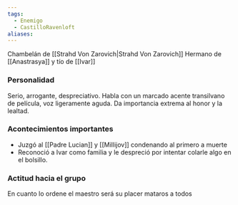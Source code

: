 ```yaml
---
tags:
  - Enemigo
  - CastilloRavenloft
aliases:
---
```

Chambelán de [[Strahd Von Zarovich|Strahd Von Zarovich]]
Hermano de [[Anastrasya]] y tío de [[Ivar]]
### Personalidad
Serio, arrogante, despreciativo. 
Habla con un marcado acente transilvano de película, voz ligeramente aguda. 
Da importancia extrema al honor y la lealtad.

### Acontecimientos importantes
- Juzgó al [[Padre Lucian]] y [[Millijov]] condenando al primero a muerte
- Reconoció a Ivar como familia y le despreció por intentar colarle algo en el bolsillo.

### Actitud hacia el grupo
En cuanto lo ordene el maestro será su placer mataros a todos